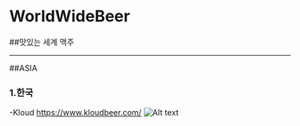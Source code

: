 # WorldWideBeer
##맛있는 세계 맥주 
***

##ASIA
### 1.한국
-Kloud 
<https://www.kloudbeer.com/>
![Alt text](https://www.kloudbeer.com/images/aboutKloud/slide01_model.png)
